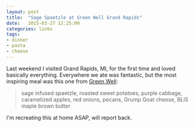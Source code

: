 ```yaml
---
layout: post
title:  "Sage Spaetzle at Green Well Grand Rapids"
date:   2015-03-27 12:25:00
categories: links
tags:
- dinner
- pasta
- cheese
---
```


Last weekend I visited Grand Rapids, MI, for the first time and loved basically everything. Everywhere we ate was fantastic, but the most inspiring meal was this one from [Green Well](http://www.thegreenwell.com/):

>sage infused spaetzle, roasted sweet potatoes, purple cabbage, caramelized apples, red onions, pecans, Grump Goat cheese, BLiS maple brown butter

I'm recreating this at home ASAP, will report back.